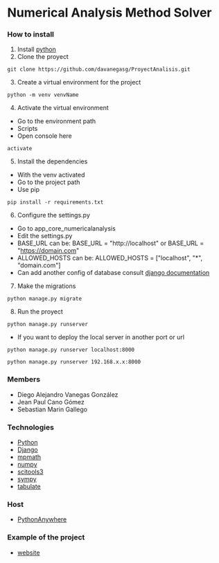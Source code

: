 # Numerical Analysis Method Solver

### How to install

1. Install [python](https://www.python.org/downloads/)
2. Clone the proyect

```git
git clone https://github.com/davanegasg/ProyectAnalisis.git
```

3. Create a virtual environment for the project

```console
python -m venv venvName
```

4. Activate the virtual environment

- Go to the environment path
- Scripts
- Open console here

```console
activate
```

5. Install the dependencies

- With the venv activated
- Go to the project path
- Use pip

```console
pip install -r requirements.txt
```

6. Configure the settings.py

- Go to app_core_numericalanalysis
- Edit the settings.py
- BASE_URL can be: BASE_URL = "http://localhost" or BASE_URL = "https://domain.com"
- ALLOWED_HOSTS can be: ALLOWED_HOSTS = ["localhost", "*", "domain.com"]
- Can add another config of database consult [django documentation](https://docs.djangoproject.com/en/4.1/ref/settings/#databases)

7. Make the migrations

```console
python manage.py migrate
```

8. Run the proyect

```console
python manage.py runserver
```

- If you want to deploy the local server in another port or url

```console
python manage.py runserver localhost:8000
```

```console
python manage.py runserver 192.168.x.x:8000
```

### Members
* Diego Alejandro Vanegas González
* Jean Paul Cano Gómez
* Sebastian Marin Gallego

### Technologies
- [Python](https://www.python.org/about/gettingstarted/)
- [Django](https://www.djangoproject.com/)
- [mpmath](https://mpmath.org/)
- [numpy](https://numpy.org/)
- [scitools3](https://pypi.org/project/scitools3/)
- [sympy](https://www.sympy.org/en/)
- [tabulate](https://pypi.org/project/tabulate/)

### Host
- [PythonAnywhere](https://www.pythonanywhere.com/)

### Example of the project
- [website](http://diegouzu02.pythonanywhere.com/)
